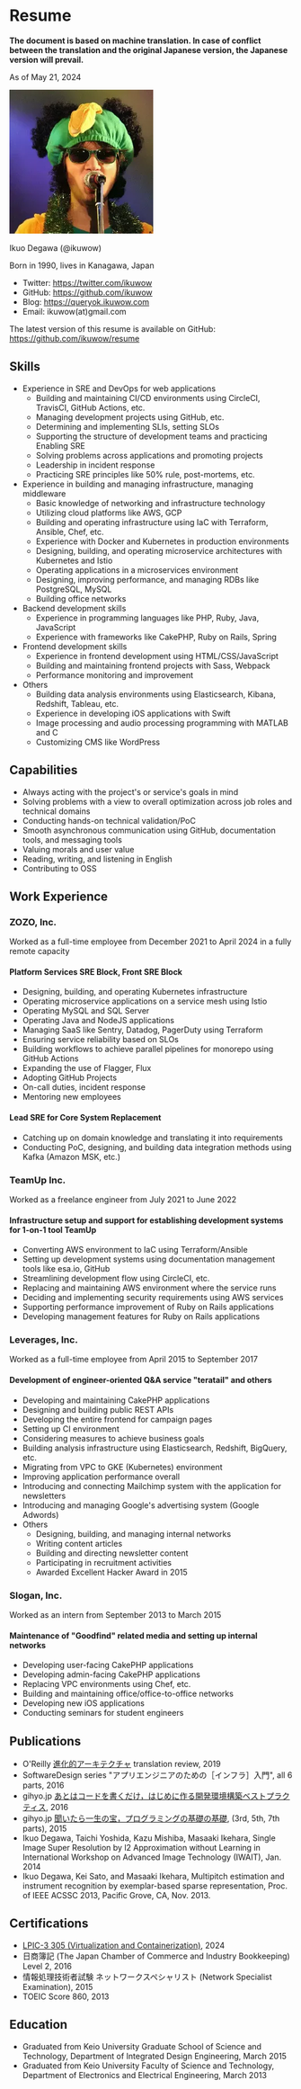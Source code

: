 # Resume

**The document is based on machine translation. In case of conflict between the translation and the original Japanese version, the Japanese version will prevail.**

As of May 21, 2024

![ikuwow](ikuwow.webp)

Ikuo Degawa (@ikuwow)

Born in 1990, lives in Kanagawa, Japan

* Twitter: https://twitter.com/ikuwow
* GitHub: https://github.com/ikuwow
* Blog: https://queryok.ikuwow.com
* Email: ikuwow(at)gmail.com

The latest version of this resume is available on GitHub: https://github.com/ikuwow/resume

## Skills

* Experience in SRE and DevOps for web applications
  * Building and maintaining CI/CD environments using CircleCI, TravisCI, GitHub Actions, etc.
  * Managing development projects using GitHub, etc.
  * Determining and implementing SLIs, setting SLOs
  * Supporting the structure of development teams and practicing Enabling SRE
  * Solving problems across applications and promoting projects
  * Leadership in incident response
  * Practicing SRE principles like 50% rule, post-mortems, etc.
* Experience in building and managing infrastructure, managing middleware
  * Basic knowledge of networking and infrastructure technology
  * Utilizing cloud platforms like AWS, GCP
  * Building and operating infrastructure using IaC with Terraform, Ansible, Chef, etc.
  * Experience with Docker and Kubernetes in production environments
  * Designing, building, and operating microservice architectures with Kubernetes and Istio
  * Operating applications in a microservices environment
  * Designing, improving performance, and managing RDBs like PostgreSQL, MySQL
  * Building office networks
* Backend development skills
  * Experience in programming languages like PHP, Ruby, Java, JavaScript
  * Experience with frameworks like CakePHP, Ruby on Rails, Spring
* Frontend development skills
  * Experience in frontend development using HTML/CSS/JavaScript
  * Building and maintaining frontend projects with Sass, Webpack
  * Performance monitoring and improvement
* Others
  * Building data analysis environments using Elasticsearch, Kibana, Redshift, Tableau, etc.
  * Experience in developing iOS applications with Swift
  * Image processing and audio processing programming with MATLAB and C
  * Customizing CMS like WordPress

<div class="page-break"></div>

## Capabilities

* Always acting with the project's or service's goals in mind
* Solving problems with a view to overall optimization across job roles and technical domains
* Conducting hands-on technical validation/PoC
* Smooth asynchronous communication using GitHub, documentation tools, and messaging tools
* Valuing morals and user value
* Reading, writing, and listening in English
* Contributing to OSS

## Work Experience

### ZOZO, Inc.

Worked as a full-time employee from December 2021 to April 2024 in a fully remote capacity

#### Platform Services SRE Block, Front SRE Block

* Designing, building, and operating Kubernetes infrastructure
* Operating microservice applications on a service mesh using Istio
* Operating MySQL and SQL Server
* Operating Java and NodeJS applications
* Managing SaaS like Sentry, Datadog, PagerDuty using Terraform
* Ensuring service reliability based on SLOs
* Building workflows to achieve parallel pipelines for monorepo using GitHub Actions
* Expanding the use of Flagger, Flux
* Adopting GitHub Projects
* On-call duties, incident response
* Mentoring new employees

#### Lead SRE for Core System Replacement

* Catching up on domain knowledge and translating it into requirements
* Conducting PoC, designing, and building data integration methods using Kafka (Amazon MSK, etc.)

### TeamUp Inc.

Worked as a freelance engineer from July 2021 to June 2022

#### Infrastructure setup and support for establishing development systems for 1-on-1 tool TeamUp

* Converting AWS environment to IaC using Terraform/Ansible
* Setting up development systems using documentation management tools like esa.io, GitHub
* Streamlining development flow using CircleCI, etc.
* Replacing and maintaining AWS environment where the service runs
* Deciding and implementing security requirements using AWS services
* Supporting performance improvement of Ruby on Rails applications
* Developing management features for Ruby on Rails applications

<div class="page-break"></div>

### Leverages, Inc.

Worked as a full-time employee from April 2015 to September 2017

#### Development of engineer-oriented Q&A service "teratail" and others

* Developing and maintaining CakePHP applications
* Designing and building public REST APIs
* Developing the entire frontend for campaign pages
* Setting up CI environment
* Considering measures to achieve business goals
* Building analysis infrastructure using Elasticsearch, Redshift, BigQuery, etc.
* Migrating from VPC to GKE (Kubernetes) environment
* Improving application performance overall
* Introducing and connecting Mailchimp system with the application for newsletters
* Introducing and managing Google's advertising system (Google Adwords)
* Others
  * Designing, building, and managing internal networks
  * Writing content articles
  * Building and directing newsletter content
  * Participating in recruitment activities
  * Awarded Excellent Hacker Award in 2015

### Slogan, Inc.

Worked as an intern from September 2013 to March 2015

#### Maintenance of "Goodfind" related media and setting up internal networks

* Developing user-facing CakePHP applications
* Developing admin-facing CakePHP applications
* Replacing VPC environments using Chef, etc.
* Building and maintaining office/office-to-office networks
* Developing new iOS applications
* Conducting seminars for student engineers

## Publications

* O'Reilly [進化的アーキテクチャ](https://www.oreilly.co.jp/books/9784873118567/) translation review, 2019
* SoftwareDesign series "アプリエンジニアのための［インフラ］入門", all 6 parts, 2016
* gihyo.jp [あとはコードを書くだけ，はじめに作る開発環境構築ベストプラクティス](https://gihyo.jp/dev/serial/01/howto-env-conf), 2016
* gihyo.jp [聞いたら一生の宝，プログラミングの基礎の基礎](https://gihyo.jp/dev/serial/01/js-foundation), (3rd, 5th, 7th parts), 2015
* Ikuo Degawa, Taichi Yoshida, Kazu Mishiba, Masaaki Ikehara, Single Image Super Resolution by l2 Approximation without Learning in International Workshop on Advanced Image Technology (IWAIT), Jan. 2014
* Ikuo Degawa, Kei Sato, and Masaaki Ikehara, Multipitch estimation and instrument recognition by exemplar-based sparse representation, Proc. of IEEE ACSSC 2013, Pacific Grove, CA, Nov. 2013.

## Certifications

* [LPIC-3 305 (Virtualization and Containerization)](https://people.lpi.org/m/LPI000286814), 2024
* 日商簿記 (The Japan Chamber of Commerce and Industry Bookkeeping) Level 2, 2016
* 情報処理技術者試験 ネットワークスペシャリスト (Network Specialist Examination), 2015
* TOEIC Score 860, 2013

## Education

* Graduated from Keio University Graduate School of Science and Technology, Department of Integrated Design Engineering, March 2015
* Graduated from Keio University Faculty of Science and Technology, Department of Electronics and Electrical Engineering, March 2013
